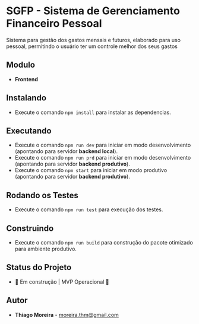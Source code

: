 # SGFP - Sistema de Gerenciamento Financeiro Pessoal

Sistema para gestão dos gastos mensais e futuros, elaborado para uso pessoal, permitindo o usuário ter um controle melhor dos seus gastos

## Modulo

- **Frontend**

## Instalando

- Execute o comando `npm install` para instalar as dependencias.

## Executando

- Execute o comando `npm run dev` para iniciar em modo desenvolvimento (apontando para servidor **backend local**).
- Execute o comando `npm run prd` para iniciar em modo desenvolvimento (apontando para servidor **backend produtivo**).
- Execute o comando `npm start` para iniciar em modo produtivo (apontando para servidor **backend produtivo**).

## Rodando os Testes

- Execute o comando `npm run test` para execução dos testes.

## Construindo

- Execute o comando `npm run build` para construção do pacote otimizado para ambiente produtivo.

## Status do Projeto

- 🚀 Em construção | MVP Operacional 🚀

## Autor

- **Thiago Moreira** - moreira.thm@gmail.com
